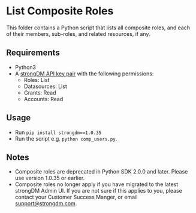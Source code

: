 # List Composite Roles

This folder contains a Python script that lists all composite roles, and each of their members, sub-roles, and related resources, if any.

## Requirements
* Python3
* A [strongDM API key pair](https://www.strongdm.com/docs/admin-ui-guide/settings/admin-tokens/api-keys) with the following permissions:
  * Roles: List
  * Datasources: List
  * Grants: Read
  * Accounts: Read

## Usage
* Run `pip install strongdm==1.0.35`
* Run the script e.g. `python comp_users.py`.

## Notes
* Composite roles are deprecated in Python SDK 2.0.0 and later. Please use version 1.0.35 or earlier. 
* Composite roles no longer apply if you have migrated to the latest strongDM Admin UI. If you are not sure if this applies to you, please contact your Customer Success Manger, or email support@strongdm.com.



